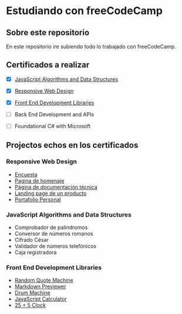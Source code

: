# Estudiando con freeCodeCamp

## Sobre este repositorio 

En este repositorio ire subiendo todo lo trabajado con freeCodeCamp.

## Certificados a realizar

- [x] [JavaScript Algorithms and Data Structures](https://www.freecodecamp.org/certification/GianIacono/javascript-algorithms-and-data-structures)
- [x] [Responsive Web Design](https://www.freecodecamp.org/certification/GianIacono/responsive-web-design)
- [x] [Front End Development Libraries](https://www.freecodecamp.org/certification/GianIacono/front-end-development-libraries)
- [ ] Back End Development and APIs
- [ ] Foundational C# with Microsoft


## Projectos echos en los certificados
### Responsive Web Design

  - [Encuesta](https://iaconog.github.io/1.Tribute-Page/)
  - [Pagina de homenaje](https://iaconog.github.io/2.Survey-Form/)
  - [Página de documentación técnica](https://iaconog.github.io/3.Product-Landing-Page/)
  - [Landing page de un producto](https://iaconog.github.io/4.Technical-Documentatio-Page/)
  - [Portafolio Personal](https://iaconog.github.io/5.Personal-Portfolio-Webpage/)

### JavaScript Algorithms and Data Structures
  - Comprobador de palíndromos
  - Conversor de números romanos
  - Cifrado César
  - Validador de números telefónicos
  - Caja registradora

### Front End Development Libraries
  - [Random Quote Machine](https://codepen.io/IaconoG/pen/GRwOmZN)
  - [Markdown Previewer](https://codepen.io/IaconoG/pen/VwVQbEL)
  - [Drum Machine](https://codepen.io/IaconoG/pen/BaGYXBq)
  - [JavaScript Calculator](https://codepen.io/IaconoG/pen/JjevZXM)
  - [25 + 5 Clock](https://codepen.io/IaconoG/details/oNQMOxN)

